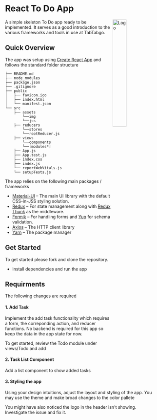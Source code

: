 
# React To Do App
<img alt="Logo" align="right" src="https://www.tabtabgo.com/assets/images/logo_text_512.png" width="30%" />

A simple skeleton To Do app ready to be implemented. It serves as a good introduction to the various frameworks and tools in use at TabTabgo.

## Quick Overview

The app was setup using [Create React App](https://facebook.github.io/create-react-app/) and follows the standard folder structure

```
├── README.md
├── node_modules
├── package.json
├── .gitignore
├── public
│   ├── favicon.ico
│   ├── index.html
│   └── manifest.json
└── src
    ├── assets
        └──img
        └──jss
    ├── reducers
        └──stores
        └──rootReducer.js
    ├── views
        └──components
        └──[modules*]
    ├── App.js
    ├── App.test.js
    ├── index.css
    ├── index.js
    └── reportWebVitals.js
    └── setupTests.js
```

The app relies on the following main packages / frameworks

- [Material-UI](https://material-ui.com/) – The main UI library with the default CSS-in-JSS styling solution. 
- [Redux](https://redux.js.org/) – For state management along with [Redux Thunk](https://redux.js.org/usage/writing-logic-thunks) as the middleware.
- [Formik](https://formik.org/) – For handling forms and [Yup](https://github.com/jquense/yup) for schema validation. 
- [Axios](https://axios-http.com/) – The HTTP client library
- [Yarn](https://yarnpkg.com/) – The package manager 

## Get Started

To get started please fork and clone the repository. 

- Install dependencies and run the app

## Requirments

The following changes are required
#### 1. Add Task
Implement the add task functionality which requires a form, the correponding action, and reducer functions. No backend is required for this app so keep the data in the app state for now.

To get started, review the Todo module under views/Todo and add 

#### 2. Task List Component
Add a list component to show added tasks

#### 3. Styling the app
Using your design intuitions, adjust the layout and styling of the app. You may use the theme and make broad changes to the color pallete

You might have also noticed the logo in the header isn't showing. Investigate the issue and fix it.
   
